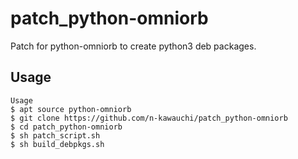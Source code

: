 # patch_python-omniorb
Patch for python-omniorb to create python3 deb packages.

## Usage

```
Usage
$ apt source python-omniorb
$ git clone https://github.com/n-kawauchi/patch_python-omniorb
$ cd patch_python-omniorb
$ sh patch_script.sh
$ sh build_debpkgs.sh
```
